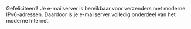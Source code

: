 Gefeliciteerd! Je e-mailserver is bereikbaar voor verzenders met moderne IPv6-adressen. Daardoor is je e-mailserver volledig onderdeel van het moderne Internet.
